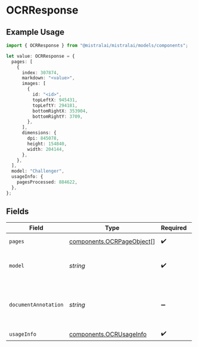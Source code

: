 # OCRResponse

## Example Usage

```typescript
import { OCRResponse } from "@mistralai/mistralai/models/components";

let value: OCRResponse = {
  pages: [
    {
      index: 307874,
      markdown: "<value>",
      images: [
        {
          id: "<id>",
          topLeftX: 945431,
          topLeftY: 294181,
          bottomRightX: 353904,
          bottomRightY: 3709,
        },
      ],
      dimensions: {
        dpi: 845078,
        height: 154840,
        width: 204144,
      },
    },
  ],
  model: "Challenger",
  usageInfo: {
    pagesProcessed: 884622,
  },
};
```

## Fields

| Field                                                                  | Type                                                                   | Required                                                               | Description                                                            |
| ---------------------------------------------------------------------- | ---------------------------------------------------------------------- | ---------------------------------------------------------------------- | ---------------------------------------------------------------------- |
| `pages`                                                                | [components.OCRPageObject](../../models/components/ocrpageobject.md)[] | :heavy_check_mark:                                                     | List of OCR info for pages.                                            |
| `model`                                                                | *string*                                                               | :heavy_check_mark:                                                     | The model used to generate the OCR.                                    |
| `documentAnnotation`                                                   | *string*                                                               | :heavy_minus_sign:                                                     | Formatted response in the request_format if provided in json str       |
| `usageInfo`                                                            | [components.OCRUsageInfo](../../models/components/ocrusageinfo.md)     | :heavy_check_mark:                                                     | N/A                                                                    |